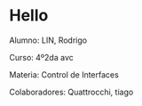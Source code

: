 # Hello

Alumno: LIN, Rodrigo 

Curso: 4º2da avc

Materia: Control de Interfaces

Colaboradores: Quattrocchi, tiago
